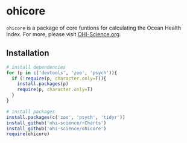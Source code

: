 ohicore
=======

`ohicore` is a package of core funtions for calculating the Ocean Health Index. For more, please visit [OHI-Science.org](http://ohi-science.org).

## Installation


```R
# install dependencies
for (p in c('devtools', 'zoo', 'psych')){
  if (!require(p, character.only=T)){
    install.packages(p)
    require(p, character.only=T)
  }
}

# install packages
install.packages(c('zoo', 'psych', 'tidyr'))
install_github('ohi-science/rCharts')
install_github('ohi-science/ohicore')
require(ohicore)
```


